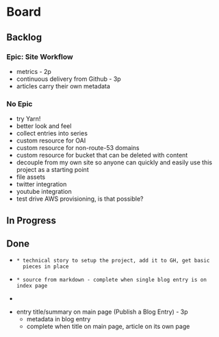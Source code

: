 # Board



## Backlog

### Epic: Site Workflow

* metrics - 2p
* continuous delivery from Github - 3p
* articles carry their own metadata

### No Epic

* try Yarn!
* better look and feel
* collect entries into series
* custom resource for OAI
* custom resource for non-route-53 domains
* custom resource for bucket that can be deleted with content
* decouple from my own site so anyone can quickly and easily use this
project as a starting point
* file assets
* twitter integration
* youtube integration
* test drive AWS provisioning, is that possible?

## In Progress


## Done

* ~~~brand new web project runs locally (Publish a Blog Entry) - 1p~~~
  * technical story to setup the project, add it to GH, get basic
    pieces in place
* ~~~add an entry (Publish a Blog Entry)- 3p~~~
  * source from markdown - complete when single blog entry is on index page
* ~~~simple publishing to AWS (Publish a Blog Entry)- 2p~~~
* entry title/summary on main page (Publish a Blog Entry) - 3p
  * metadata in blog entry
  * complete when title on main page, article on its own page
